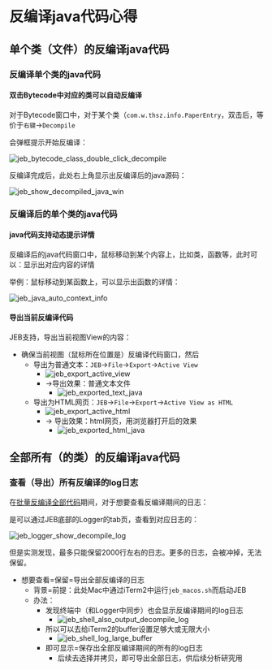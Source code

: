 # 反编译java代码心得

## 单个类（文件）的反编译java代码

### 反编译单个类的java代码

#### 双击Bytecode中对应的类可以自动反编译

对于Bytecode窗口中，对于某个类（`com.w.thsz.info.PaperEntry`，双击后，等价于`右键`->`Decompile`

会弹框提示开始反编译：

![jeb_bytecode_class_double_click_decompile](../../assets/img/jeb_bytecode_class_double_click_decompile.jpg)

反编译完成后，此处右上角显示出反编译后的java源码：

![jeb_show_decompiled_java_win](../../assets/img/jeb_show_decompiled_java_win.jpg)

### 反编译后的单个类的java代码

#### java代码支持动态提示详情

反编译后的java代码窗口中，鼠标移动到某个内容上，比如类，函数等，此时可以：显示出对应内容的详情

举例：鼠标移动到某函数上，可以显示出函数的详情：

![jeb_java_auto_context_info](../../assets/img/jeb_java_auto_context_info.jpg)

#### 导出当前反编译代码

JEB支持，导出当前视图View的内容：

* 确保当前视图（鼠标所在位置是）反编译代码窗口，然后
  * 导出为普通文本：`JEB`->`File`->`Export`->`Active View`
    * ![jeb_export_active_view](../../assets/img/jeb_export_active_view.jpg)
    * ->导出效果：普通文本文件
      * ![jeb_exported_text_java](../../assets/img/jeb_exported_text_java.jpg)
  * 导出为HTML网页：`JEB`->`File`->`Export`->`Active View as HTML`
    * ![jeb_export_active_html](../../assets/img/jeb_export_active_html.jpg)
    * -> 导出效果：html网页，用浏览器打开后的效果
      * ![jeb_exported_html_java](../../assets/img/jeb_exported_html_java.jpg)

## 全部所有（的类）的反编译java代码

### 查看（导出）所有反编译的log日志

在[批量反编译全部代码](../../jeb_static_analysis/decompile_apk/decompile_to_java/batch_all.md)期间，对于想要查看反编译期间的日志：

是可以通过JEB底部的Logger的tab页，查看到对应日志的：

![jeb_logger_show_decompile_log](../../assets/img/jeb_logger_show_decompile_log.jpg)

但是实测发现，最多只能保留2000行左右的日志。更多的日志，会被冲掉，无法保留。

* 想要查看=保留=导出全部反编译的日志
  * 背景=前提：此处Mac中通过iTerm2中运行`jeb_macos.sh`而启动JEB
  * 办法：
    * 发现终端中（和Logger中同步）也会显示反编译期间的log日志
      * ![jeb_shell_also_output_decompile_log](../../assets/img/jeb_shell_also_output_decompile_log.jpg)
    * 所以可以去给iTerm2的buffer设置足够大或无限大小
      * ![jeb_shell_log_large_buffer](../../assets/img/jeb_shell_log_large_buffer.jpg)
    * 即可显示=保存出全部反编译期间的所有的log日志
      * 后续去选择并拷贝，即可导出全部日志，供后续分析研究用
